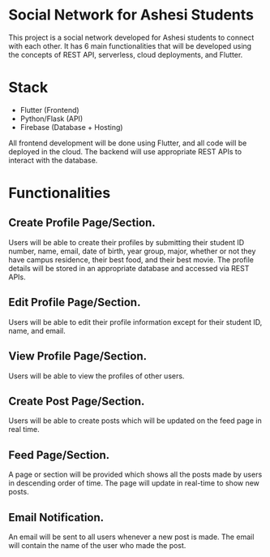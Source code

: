 # Social Network for Ashesi Students

This project is a social network developed for Ashesi students to connect with each other. It has 6 main functionalities that will be developed using the concepts of REST API, serverless, cloud deployments, and Flutter.

# Stack

- Flutter (Frontend)
- Python/Flask (API)
- Firebase (Database + Hosting)

All frontend development will be done using Flutter, and all code will be deployed in the cloud. The backend will use appropriate REST APIs to interact with the database.

# Functionalities

## Create Profile Page/Section.

Users will be able to create their profiles by submitting their student ID number, name, email, date of birth, year group, major, whether or not they have campus residence, their best food, and their best movie. The profile details will be stored in an appropriate database and accessed via REST APIs.

## Edit Profile Page/Section.

Users will be able to edit their profile information except for their student ID, name, and email.

## View Profile Page/Section.

Users will be able to view the profiles of other users.

## Create Post Page/Section.

Users will be able to create posts which will be updated on the feed page in real time.

## Feed Page/Section.

A page or section will be provided which shows all the posts made by users in descending order of time. The page will update in real-time to show new posts.

## Email Notification.

An email will be sent to all users whenever a new post is made. The email will contain the name of the user who made the post.
